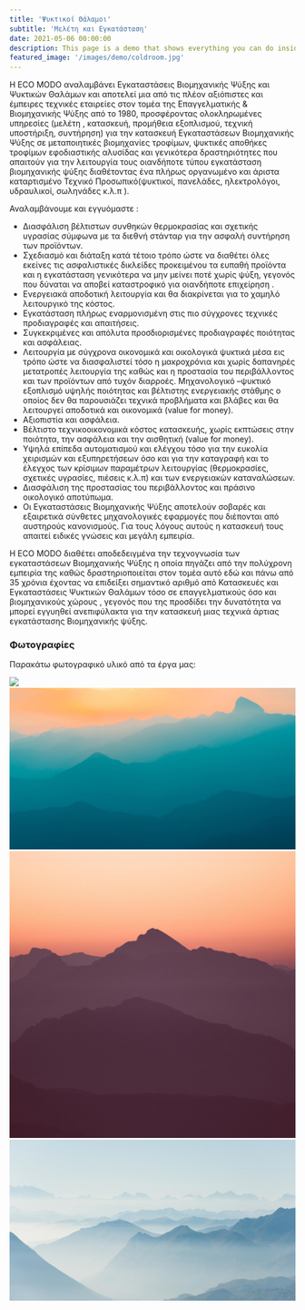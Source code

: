 ```yaml
---
title: 'Ψυκτικοί Θάλαμοι'
subtitle: 'Μελέτη και Εγκατάσταση'
date: 2021-05-06 00:00:00
description: This page is a demo that shows everything you can do inside portfolio and blog posts.
featured_image: '/images/demo/coldroom.jpg'
---
```




H ECO MODO αναλαμβάνει Εγκαταστάσεις Βιομηχανικής Ψύξης και Ψυκτικών Θαλάμων και αποτελεί μια από τις πλέον αξιόπιστες και έμπειρες τεχνικές εταιρείες στον τομέα της Επαγγελματικής & Βιομηχανικής Ψύξης από το 1980, προσφέροντας ολοκληρωμένες υπηρεσίες (μελέτη , κατασκευή, προμήθεια εξοπλισμού, τεχνική υποστήριξη, συντήρηση) για την κατασκευή Εγκαταστάσεων Βιομηχανικής Ψύξης σε μεταποιητικές βιομηχανίες τροφίμων, ψυκτικές αποθήκες τροφίμων εφοδιαστικής αλυσίδας και γενικότερα δραστηριότητες που απαιτούν για την λειτουργία τους οιανδήποτε τύπου εγκατάσταση βιομηχανικής ψύξης διαθέτοντας ένα πλήρως οργανωμένο και άριστα καταρτισμένο Τεχνικό Προσωπικό(ψυκτικοί, πανελάδες, ηλεκτρολόγοι, υδραυλικοί, σωληνάδες κ.λ.π ).

Αναλαμβάνουμε και εγγυόμαστε :

* Διασφάλιση βέλτιστων συνθηκών θερμοκρασίας και σχετικής υγρασίας σύμφωνα με τα διεθνή στάνταρ για την ασφαλή συντήρηση των προϊόντων.
* Σχεδιασμό και διάταξη κατά τέτοιο τρόπο ώστε να διαθέτει όλες εκείνες τις ασφαλιστικές δικλείδες προκειμένου τα ευπαθή προϊόντα και η εγκατάσταση γενικότερα να μην μείνει ποτέ χωρίς ψύξη, γεγονός που δύναται να αποβεί καταστροφικό για οιανδήποτε επιχείρηση .
* Ενεργειακά αποδοτική λειτουργία και θα διακρίνεται για το χαμηλό λειτουργικό της κόστος.
* Εγκατάσταση πλήρως εναρμονισμένη στις πιο σύγχρονες τεχνικές προδιαγραφές και απαιτήσεις.
* Συγκεκριμένες και απόλυτα προσδιορισμένες προδιαγραφές ποιότητας και ασφάλειας.
* Λειτουργία με σύγχρονα οικονομικά και οικολογικά ψυκτικά μέσα εις τρόπο ώστε να διασφαλιστεί τόσο η μακροχρόνια και χωρίς δαπανηρές μετατροπές λειτουργία της καθώς και η προστασία του περιβάλλοντος και των προϊόντων από τυχόν διαρροές.
Μηχανολογικό –ψυκτικό εξοπλισμό υψηλής ποιότητας και βέλτιστης ενεργειακής στάθμης ο οποίος δεν θα παρουσιάζει τεχνικά προβλήματα και βλάβες και θα λειτουργεί αποδοτικά και οικονομικά (value for money).
* Αξιοπιστία και ασφάλεια.
* Βέλτιστο τεχνικοοικονομικά κόστος κατασκευής, χωρίς εκπτώσεις στην ποιότητα, την ασφάλεια και την αισθητική (value for money).
* Υψηλά επίπεδα αυτοματισμού και ελέγχου τόσο για την ευκολία χειρισμών και εξυπηρετήσεων όσο και για την καταγραφή και το έλεγχος των κρίσιμων παραμέτρων    λειτουργίας (θερμοκρασίες, σχετικές υγρασίες, πιέσεις κ.λ.π) και των ενεργειακών καταναλώσεων.
* Διασφάλιση της προστασίας του περιβάλλοντος και πράσινο οικολογικό αποτύπωμα.
* Οι Εγκαταστάσεις Βιομηχανικής Ψύξης αποτελούν σοβαρές και εξαιρετικά σύνθετες μηχανολογικές εφαρμογές που διέπονται από αυστηρούς κανονισμούς. Για τους λόγους αυτούς η κατασκευή τους απαιτεί ειδικές γνώσεις και μεγάλη εμπειρία.

Η ECO MODO διαθέτει αποδεδειγμένα την τεχνογνωσία των εγκαταστάσεων Βιομηχανικής Ψύξης η οποία πηγάζει από την πολύχρονη εμπειρία της καθώς δραστηριοποιείται στον τομέα αυτό εδώ και πάνω από 35 χρόνια έχοντας να επιδείξει σημαντικό αριθμό από Κατασκευές και Εγκαταστάσεις Ψυκτικών Θαλάμων τόσο σε επαγγελματικούς όσο και βιομηχανικούς χώρους , γεγονός που της προσδίδει την δυνατότητα να μπορεί εγγυηθεί ανεπιφύλακτα για την κατασκευή μιας τεχνικά άρτιας εγκατάστασης Βιομηχανικής ψύξης.



### Φωτογραφίες

Παρακάτω φωτογραφικό υλικό από τα έργα μας:

<div class="gallery" data-columns="3">
	<img src="/images/demo/1621622013905.jpg">
	<img src="/images/demo/demo-landscape.jpg">
	<img src="/images/demo/demo-square.jpg">
	<img src="/images/demo/demo-landscape-2.jpg">
</div>